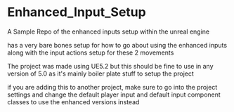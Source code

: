 # Enhanced_Input_Setup
A Sample Repo of the enhanced inputs setup within the unreal engine

has a very bare bones setup for how to go about using the enhanced inputs along with the input actions setup for these 2 movements

The project was made using UE5.2 but this should be fine to use in any version of 5.0 as it's mainly boiler plate stuff to setup the project

if you are adding this to another project, make sure to go into the project settings and change the default player input and default input component classes to use the enhanced versions instead

